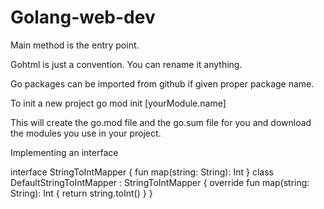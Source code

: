 # Golang-web-dev

Main method is the entry point.

Gohtml is just a convention. You can rename it anything.

Go packages can be imported from github if given proper package name.

To init a new project
go mod init [yourModule.name]

This will create the go.mod file and the go.sum file for you and download the modules you use in your project.

Implementing an interface

interface StringToIntMapper {
  fun map(string: String): Int
}
class DefaultStringToIntMapper : StringToIntMapper {
  override fun map(string: String): Int {
    return string.toInt()
  }
}
